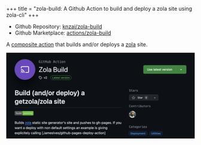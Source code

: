 +++
title = "zola-build: A Github Action to build and deploy a zola site using zola-cli"
+++

- Github Repository: [knzai/zola-build](https://github.com/knzai/zola-build)
- Github Marketplace: [actions/zola-build](https://github.com/marketplace/actions/zola-build)

A [composite action](https://docs.github.com/en/actions/creating-actions/creating-a-composite-action) that builds and/or deploys a [zola](https://www.getzola.org/) site.

![image](/assets/images/projects/zola-build.png)
